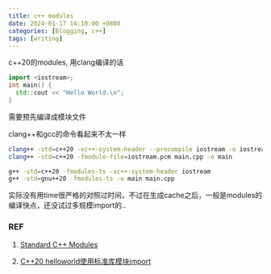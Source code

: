 ```yaml
---
title: c++ modules
date: 2024-01-17 14:10:00 +0800
categories: [Blogging, c++]
tags: [writing]
---
```


c++20的modules, 用clang编译的话


```c++
import <iostream>;
int main() {
  std::cout << "Hello World.\n";
}
```

需要预先编译成模块文件

clang++和gcc的命令看起来不太一样

```bash
clang++ -std=c++20 -xc++-system-header --precompile iostream -o iostream.pcm
clang++ -std=c++20 -fmodule-file=iostream.pcm main.cpp -o main
```

```bash
g++ -std=c++20 -fmodules-ts -xc++-system-header iostream
g++ -std=gnu++20 -fmodules-ts -o main main.cpp
```

实际没有用time很严格的对照过时间，不过在生成cache之后，一般是modules的编译快点，还没试过多规模import的..


### REF

1. [Standard C++ Modules](https://clang.llvm.org/docs/StandardCPlusPlusModules.html)

2. [C++20 helloworld使用标准库模块import](https://gcc.gnu.org/onlinedocs/gcc/C_002b_002b-Modules.html)
